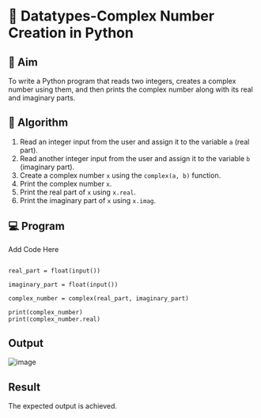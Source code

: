 # 🧮 Datatypes-Complex Number Creation in Python

## 🎯 Aim
To write a Python program that reads two integers, creates a complex number using them, and then prints the complex number along with its real and imaginary parts.

## 🧠 Algorithm
1. Read an integer input from the user and assign it to the variable `a` (real part).
2. Read another integer input from the user and assign it to the variable `b` (imaginary part).
3. Create a complex number `x` using the `complex(a, b)` function.
4. Print the complex number `x`.
5. Print the real part of `x` using `x.real`.
6. Print the imaginary part of `x` using `x.imag`.

## 💻 Program
Add Code Here
```

real_part = float(input())

imaginary_part = float(input())

complex_number = complex(real_part, imaginary_part)

print(complex_number)
print(complex_number.real)

```

## Output
![image](https://github.com/user-attachments/assets/6e9bb085-2379-4968-94b2-92174ebe9678)


## Result
The expected output is achieved.

